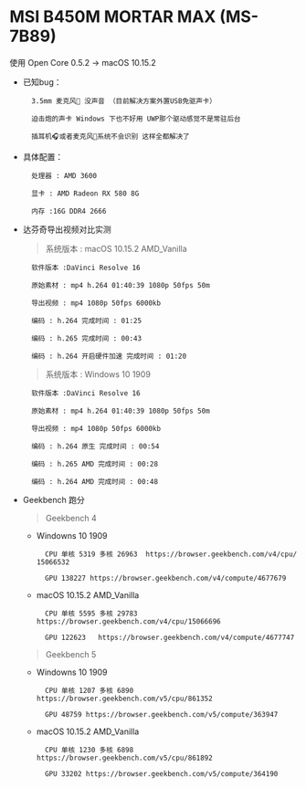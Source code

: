 # MSI B450M MORTAR MAX (MS-7B89)

使用 Open Core 0.5.2 → macOS 10.15.2

+ 已知bug：

        3.5mm 麦克风🎤 没声音 （目前解决方案外置USB免驱声卡）
        
        迫击炮的声卡 Windows 下也不好用 UWP那个驱动感觉不是常驻后台 
        
        插耳机🎧或者麦克风🎤系统不会识别 这样全都解决了
        
+ 具体配置：

        处理器 : AMD 3600 
 
        显卡 : AMD Radeon RX 580 8G
    
        内存 :16G DDR4 2666
    
+ 达芬奇导出视频对比实测

    >系统版本 : macOS 10.15.2 AMD_Vanilla
    
        软件版本 :DaVinci Resolve 16
    
        原始素材 : mp4 h.264 01:40:39 1080p 50fps 50m 
    
        导出视频 : mp4 1080p 50fps 6000kb 

        编码 : h.264 完成时间 : 01:25

        编码 : h.265 完成时间 : 00:43

        编码 : h.264 开启硬件加速 完成时间 : 01:20

    
    >系统版本 : Windows 10 1909
    
        软件版本 :DaVinci Resolve 16

        原始素材 : mp4 h.264 01:40:39 1080p 50fps 50m 

        导出视频 : mp4 1080p 50fps 6000kb 

        编码 : h.264 原生 完成时间 : 00:54

        编码 : h.265 AMD 完成时间 : 00:28

        编码 : h.264 AMD 完成时间 : 00:48

+ Geekbench 跑分

    > Geekbench 4 

    - Windowns 10 1909

            CPU 单核 5319 多核 26963  https://browser.geekbench.com/v4/cpu/     15066532

            GPU 138227 https://browser.geekbench.com/v4/compute/4677679

    - macOS 10.15.2 AMD_Vanilla
            
            CPU 单核 5595 多核 29783  https://browser.geekbench.com/v4/cpu/15066696

            GPU 122623   https://browser.geekbench.com/v4/compute/4677747

    > Geekbench 5

    - Windowns 10 1909

            CPU 单核 1207 多核 6890 https://browser.geekbench.com/v5/cpu/861352
    
            GPU 48759 https://browser.geekbench.com/v5/compute/363947
    
    - macOS 10.15.2 AMD_Vanilla

            CPU 单核 1230 多核 6898 https://browser.geekbench.com/v5/cpu/861892

            GPU 33202 https://browser.geekbench.com/v5/compute/364190

